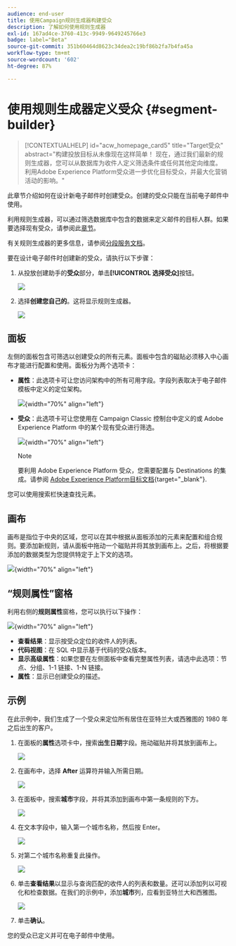 ```yaml
---
audience: end-user
title: 使用Campaign规则生成器构建受众
description: 了解如何使用规则生成器
exl-id: 167ad4ce-3760-413c-9949-9649245766e3
badge: label="Beta"
source-git-commit: 351b60464d8623c34dea2c19bf86b2fa7b4fa45a
workflow-type: tm+mt
source-wordcount: '602'
ht-degree: 87%

---
```


# 使用规则生成器定义受众 {#segment-builder}


>[!CONTEXTUALHELP]
>id="acw_homepage_card5"
>title="Target受众"
>abstract="构建投放目标从未像现在这样简单！ 现在，通过我们最新的规则生成器，您可以从数据库为收件人定义筛选条件或任何其他定向维度。 利用Adobe Experience Platform受众进一步优化目标受众，并最大化营销活动的影响。"

此章节介绍如何在设计新电子邮件时创建受众。创建的受众只能在当前电子邮件中使用。

利用规则生成器，可以通过筛选数据库中包含的数据来定义邮件的目标人群。如果要选择现有受众，请参阅此[章节](add-audience.md)。

有关规则生成器的更多信息，请参阅[分段服务文档](https://experienceleague.adobe.com/docs/experience-platform/segmentation/ui/segment-builder.html)。

要在设计电子邮件时创建新的受众，请执行以下步骤：

1. 从投放创建助手的&#x200B;**受众**&#x200B;部分，单击&#x200B;**[!UICONTROL 选择受众]**&#x200B;按钮。

   ![](assets/segment-builder0.png)

1. 选择&#x200B;**创建您自己的**。这将显示规则生成器。

   ![](assets/segment-builder.png)

## 面板

左侧的面板包含可筛选以创建受众的所有元素。面板中包含的磁贴必须移入中心画布才能进行配置和使用。面板分为两个选项卡：

* **属性**：此选项卡可让您访问架构中的所有可用字段。字段列表取决于电子邮件模板中定义的定位架构。

  ![](assets/segment-builder2.png){width="70%" align="left"}

* **受众**：此选项卡可让您使用在 Campaign Classic 控制台中定义的或 Adobe Experience Platform 中的某个现有受众进行筛选。

  ![](assets/segment-builder3.png){width="70%" align="left"}

  >[!NOTE]
  >
  >要利用 Adobe Experience Platform 受众，您需要配置与 Destinations 的集成。请参阅 [Adobe Experience Platform目标文档](https://experienceleague.adobe.com/docs/experience-platform/destinations/home.html?lang=zh-Hans){target="_blank"}.

您可以使用搜索栏快速查找元素。

## 画布

画布是指位于中央的区域，您可以在其中根据从面板添加的元素来配置和组合规则。要添加新规则，请从面板中拖动一个磁贴并将其放到画布上。之后，将根据要添加的数据类型为您提供特定于上下文的选项。

![](assets/segment-builder4.png){width="70%" align="left"}

## “规则属性”窗格

利用右侧的&#x200B;**规则属性**&#x200B;窗格，您可以执行以下操作：

![](assets/segment-builder5.png){width="70%" align="left"}

* **查看结果**：显示按受众定位的收件人的列表。
* **代码视图**：在 SQL 中显示基于代码的受众版本。
* **显示高级属性**：如果您要在左侧面板中查看完整属性列表，请选中此选项：节点、分组、1-1 链接、1-N 链接。
* **属性**：显示已创建受众的描述。

## 示例

在此示例中，我们生成了一个受众来定位所有居住在亚特兰大或西雅图的 1980 年之后出生的客户。

1. 在面板的&#x200B;**属性**&#x200B;选项卡中，搜索&#x200B;**出生日期**&#x200B;字段。拖动磁贴并将其放到画布上。

   ![](assets/segment-builder6.png)

1. 在画布中，选择 **After** 运算符并输入所需日期。

   ![](assets/segment-builder7.png)

1. 在面板中，搜索&#x200B;**城市**&#x200B;字段，并将其添加到画布中第一条规则的下方。

   ![](assets/segment-builder8.png)

1. 在文本字段中，输入第一个城市名称，然后按 Enter。

   ![](assets/segment-builder9.png)

1. 对第二个城市名称重复此操作。

   ![](assets/segment-builder10.png)

1. 单击&#x200B;**查看结果**&#x200B;以显示与查询匹配的收件人的列表和数量。还可以添加列以可视化和检查数据。在我们的示例中，添加&#x200B;**城市**&#x200B;列，应看到亚特兰大和西雅图。

   ![](assets/segment-builder11.png)

1. 单击&#x200B;**确认**。

您的受众已定义并可在电子邮件中使用。